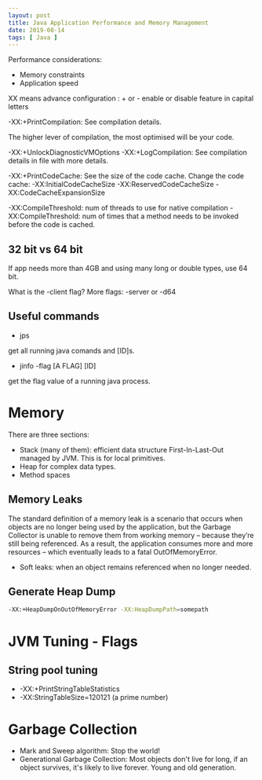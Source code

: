 ```yaml
---
layout: post
title: Java Application Performance and Memory Management
date: 2019-08-14
tags: [ Java ]
---
```


Performance considerations:
- Memory constraints
- Application speed

XX means advance configuration
: + or - enable or disable
feature in capital letters

-XX:+PrintCompilation: See compilation details.

The higher lever of compilation, the most optimised will be your code.

-XX:+UnlockDiagnosticVMOptions -XX:+LogCompilation: See compilation details in file with more details.

-XX:+PrintCodeCache: See the size of the code cache.
	Change the code cache:
	-XX:InitialCodeCacheSize
	-XX:ReservedCodeCacheSize
	-XX:CodeCacheExpansionSize

-XX:CompileThreshold: num of threads to use for native compilation
-XX:CompileThreshold: num of times that a method needs to be invoked before the code is cached.

## 32 bit vs 64 bit

If app needs more than 4GB and using many long or double types, use 64 bit.

What is the -client flag? More flags: -server or -d64

## Useful commands

- jps

get all running java comands and [ID]s.

- jinfo -flag [A FLAG] [ID]

get the flag value of a running java process.

# Memory

There are three sections:
- Stack (many of them): efficient data structure First-In-Last-Out managed by JVM. This is for local primitives.
- Heap for complex data types. 
- Method spaces

## Memory Leaks

The standard definition of a memory leak is a scenario that occurs when objects are no longer being used by the application, but the Garbage Collector is unable to remove them from working memory – because they’re still being referenced. As a result, the application consumes more and more resources – which eventually leads to a fatal OutOfMemoryError.

- Soft leaks: when an object remains referenced when no longer needed.

## Generate Heap Dump

```bash
-XX:+HeapDumpOnOutOfMemoryError -XX:HeapDumpPath=somepath
```

# JVM Tuning - Flags

## String pool tuning
- -XX:+PrintStringTableStatistics
- -XX:StringTableSize=120121 (a prime number)

# Garbage Collection

- Mark and Sweep algorithm: Stop the world!
- Generational Garbage Collection: Most objects don't live for long, if an object survives, it's likely to live forever. Young and old generation. 
